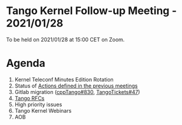 # Tango Kernel Follow-up Meeting - 2021/01/28

To be held on 2021/01/28 at 15:00 CET on Zoom.

# Agenda
 
 1. Kernel Teleconf Minutes Edition Rotation
 2. Status of [Actions defined in the previous meetings](https://github.com/tango-controls/tango-kernel-followup/blob/master/2021/2021-01-14/Minutes.md#summary-of-remaining-actions)
 3. Gitlab migration ([cppTango#830](https://github.com/tango-controls/cppTango/pull/830), [TangoTickets#47](https://github.com/tango-controls/TangoTickets/issues/47))
 4. [Tango RFCs](https://github.com/tango-controls/rfc/wiki/Meeting-2021-01-28)
 5. High priority issues
 6. Tango Kernel Webinars
 7. AOB
